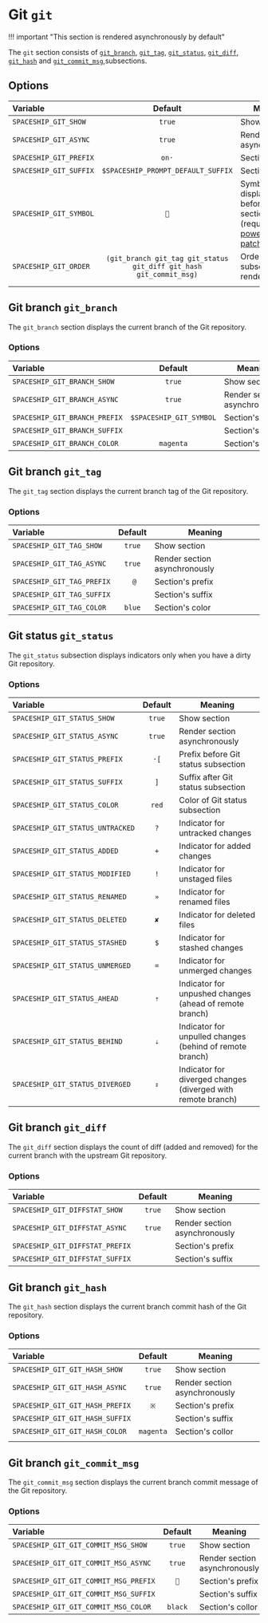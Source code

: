 # Git `git`

!!! important "This section is rendered asynchronously by default"

The `git` section consists of [`git_branch`](#git-branch-git_branch), [`git_tag`](#git-tag-git_tag), [`git_status`](#git-status-git_status), [`git_diff`](#git-diff-git_diff), [`git_hash`](#git-hash-git_hash) and
[`git_commit_msg`](#git-commit_msg-git_commit_msg),subsections.

## Options

| Variable               | Default                                                            | Meaning                                                                                                     |
|:-----------------------|:------------------------------------------------------------------:|-------------------------------------------------------------------------------------------------------------|
| `SPACESHIP_GIT_SHOW`   | `true`                                                             | Show section                                                                                                |
| `SPACESHIP_GIT_ASYNC`  | `true`                                                             | Render section asynchronously                                                                               |
| `SPACESHIP_GIT_PREFIX` | `on·`                                                              | Section's prefix                                                                                            |
| `SPACESHIP_GIT_SUFFIX` | `$SPACESHIP_PROMPT_DEFAULT_SUFFIX`                                 | Section's suffix                                                                                            |
| `SPACESHIP_GIT_SYMBOL` | ``                                                                | Symbol displayed before the section (requires [powerline patched font](https://github.com/powerline/fonts)) |
| `SPACESHIP_GIT_ORDER`  | `(git_branch git_tag git_status git_diff git_hash git_commit_msg)` | Order of git subsection rendering                                                                           |
|                        |                                                                    |                                                                                                             |

## Git branch `git_branch`

The `git_branch` section displays the current branch of the Git repository.

### Options

| Variable                      | Default                 | Meaning                       |
|:------------------------------|:-----------------------:|-------------------------------|
| `SPACESHIP_GIT_BRANCH_SHOW`   | `true`                  | Show section                  |
| `SPACESHIP_GIT_BRANCH_ASYNC`  | `true`                  | Render section asynchronously |
| `SPACESHIP_GIT_BRANCH_PREFIX` | `$SPACESHIP_GIT_SYMBOL` | Section's prefix              |
| `SPACESHIP_GIT_BRANCH_SUFFIX` | ` `                     | Section's suffix              |
| `SPACESHIP_GIT_BRANCH_COLOR`  | `magenta`               | Section's color               |

## Git branch `git_tag`

The `git_tag` section displays the current branch tag of the Git repository.

### Options

| Variable                   | Default | Meaning                       |
|:---------------------------|:-------:|-------------------------------|
| `SPACESHIP_GIT_TAG_SHOW`   | `true`  | Show section                  |
| `SPACESHIP_GIT_TAG_ASYNC`  | `true`  | Render section asynchronously |
| `SPACESHIP_GIT_TAG_PREFIX` | ` @`    | Section's prefix              |
| `SPACESHIP_GIT_TAG_SUFFIX` | ` `     | Section's suffix              |
| `SPACESHIP_GIT_TAG_COLOR`  | `blue`  | Section's color               |

## Git status `git_status`

The `git_status` subsection displays indicators only when you have a dirty Git repository.

### Options

| Variable                         | Default | Meaning                                                      |
| :------------------------------- | :-----: | ------------------------------------------------------------ |
| `SPACESHIP_GIT_STATUS_SHOW`      | `true`  | Show section                                                 |
| `SPACESHIP_GIT_STATUS_ASYNC`     | `true`  | Render section asynchronously                                |
| `SPACESHIP_GIT_STATUS_PREFIX`    |  `·[`   | Prefix before Git status subsection                          |
| `SPACESHIP_GIT_STATUS_SUFFIX`    |   `]`   | Suffix after Git status subsection                           |
| `SPACESHIP_GIT_STATUS_COLOR`     |  `red`  | Color of Git status subsection                               |
| `SPACESHIP_GIT_STATUS_UNTRACKED` |   `?`   | Indicator for untracked changes                              |
| `SPACESHIP_GIT_STATUS_ADDED`     |   `+`   | Indicator for added changes                                  |
| `SPACESHIP_GIT_STATUS_MODIFIED`  |   `!`   | Indicator for unstaged files                                 |
| `SPACESHIP_GIT_STATUS_RENAMED`   |   `»`   | Indicator for renamed files                                  |
| `SPACESHIP_GIT_STATUS_DELETED`   |   `✘`   | Indicator for deleted files                                  |
| `SPACESHIP_GIT_STATUS_STASHED`   |   `$`   | Indicator for stashed changes                                |
| `SPACESHIP_GIT_STATUS_UNMERGED`  |   `=`   | Indicator for unmerged changes                               |
| `SPACESHIP_GIT_STATUS_AHEAD`     |   `⇡`   | Indicator for unpushed changes (ahead of remote branch)      |
| `SPACESHIP_GIT_STATUS_BEHIND`    |   `⇣`   | Indicator for unpulled changes (behind of remote branch)     |
| `SPACESHIP_GIT_STATUS_DIVERGED`  |   `⇕`   | Indicator for diverged changes (diverged with remote branch) |

## Git branch `git_diff`

The `git_diff` section displays the count of diff (added and removed) for the current branch with the upstream Git repository.

### Options

| Variable                        | Default | Meaning                       |
|:--------------------------------|:-------:|-------------------------------|
| `SPACESHIP_GIT_DIFFSTAT_SHOW`   | `true`  | Show section                  |
| `SPACESHIP_GIT_DIFFSTAT_ASYNC`  | `true` | Render section asynchronously |
| `SPACESHIP_GIT_DIFFSTAT_PREFIX` |         | Section's prefix              |
| `SPACESHIP_GIT_DIFFSTAT_SUFFIX` | ` `     | Section's suffix              |

## Git branch `git_hash`

The `git_hash` section displays the current branch commit hash of the Git repository.

### Options

| Variable                        | Default   | Meaning                       |
|:--------------------------------|:---------:|-------------------------------|
| `SPACESHIP_GIT_GIT_HASH_SHOW`   | `true`    | Show section                  |
| `SPACESHIP_GIT_GIT_HASH_ASYNC`  | `true`    | Render section asynchronously |
| `SPACESHIP_GIT_GIT_HASH_PREFIX` | ` ※ `     | Section's prefix              |
| `SPACESHIP_GIT_GIT_HASH_SUFFIX` | ` `       | Section's suffix              |
| `SPACESHIP_GIT_GIT_HASH_COLOR`  | `magenta` | Section's collor              |
|                                 |           |                               |

## Git branch `git_commit_msg`

The `git_commit_msg` section displays the current branch commit message of the Git repository.

### Options

| Variable                              | Default | Meaning                       |
|:--------------------------------------|:-------:|-------------------------------|
| `SPACESHIP_GIT_GIT_COMMIT_MSG_SHOW`   | `true`  | Show section                  |
| `SPACESHIP_GIT_GIT_COMMIT_MSG_ASYNC`  | `true`  | Render section asynchronously |
| `SPACESHIP_GIT_GIT_COMMIT_MSG_PREFIX` | ` 📓️ `   | Section's prefix              |
| `SPACESHIP_GIT_GIT_COMMIT_MSG_SUFFIX` | ` `     | Section's suffix              |
| `SPACESHIP_GIT_GIT_COMMIT_MSG_COLOR`  | `black` | Section's collor              |
